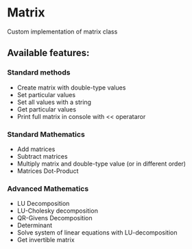 # Matrix
Custom implementation of matrix class

## Available features:
### Standard methods
  - Create matrix with double-type values
  - Set particular values
  - Set all values with a string
  - Get particular values
  - Print full matrix in console with << operataror
### Standard Mathematics
  - Add matrices
  - Subtract matrices
  - Multiply matrix and double-type value (or in different order)
  - Matrices Dot-Product
### Advanced Mathematics
  - LU Decomposition
  - LU-Cholesky decomposition
  - QR-Givens Decomposition
  - Determinant
  - Solve system of linear equations with LU-decomposition
  - Get invertible matrix
